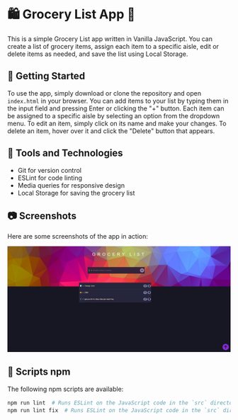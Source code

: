 # 🛍️ Grocery List App 📝

This is a simple Grocery List app written in Vanilla JavaScript. You can create a list of grocery items, assign each item to a specific aisle, edit or delete items as needed, and save the list using Local Storage.

## 🚀 Getting Started

To use the app, simply download or clone the repository and open `index.html` in your browser. You can add items to your list by typing them in the input field and pressing Enter or clicking the "+" button. Each item can be assigned to a specific aisle by selecting an option from the dropdown menu. To edit an item, simply click on its name and make your changes. To delete an item, hover over it and click the "Delete" button that appears.

## 🔧 Tools and Technologies

- Git for version control
- ESLint for code linting
- Media queries for responsive design
- Local Storage for saving the grocery list

## 📷 Screenshots

Here are some screenshots of the app in action:

![Screenshot 1](/Ressources/screenshot.png)

## 📜 Scripts npm

The following npm scripts are available:

```sh
npm run lint  # Runs ESLint on the JavaScript code in the `src` directory
npm run lint fix  # Runs ESLint on the JavaScript code in the `src` directory and automatically fixes any errors
